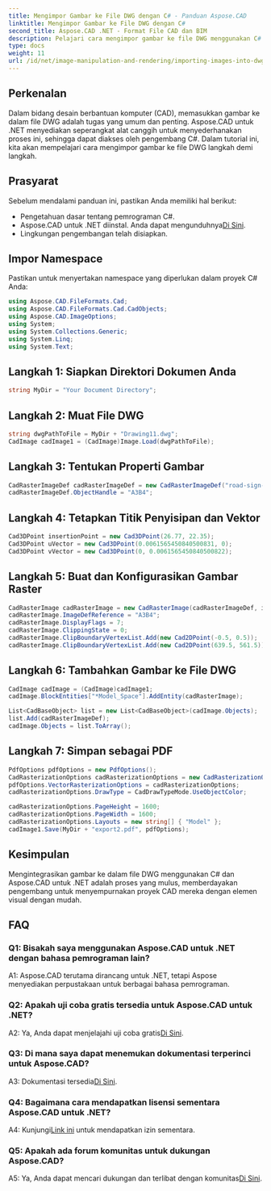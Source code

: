 ```yaml
---
title: Mengimpor Gambar ke File DWG dengan C# - Panduan Aspose.CAD
linktitle: Mengimpor Gambar ke File DWG dengan C#
second_title: Aspose.CAD .NET - Format File CAD dan BIM
description: Pelajari cara mengimpor gambar ke file DWG menggunakan C# dengan Aspose.CAD untuk .NET. Ikuti panduan langkah demi langkah kami untuk integrasi yang lancar.
type: docs
weight: 11
url: /id/net/image-manipulation-and-rendering/importing-images-into-dwg/
---
```

## Perkenalan

Dalam bidang desain berbantuan komputer (CAD), memasukkan gambar ke dalam file DWG adalah tugas yang umum dan penting. Aspose.CAD untuk .NET menyediakan seperangkat alat canggih untuk menyederhanakan proses ini, sehingga dapat diakses oleh pengembang C#. Dalam tutorial ini, kita akan mempelajari cara mengimpor gambar ke file DWG langkah demi langkah.

## Prasyarat

Sebelum mendalami panduan ini, pastikan Anda memiliki hal berikut:

- Pengetahuan dasar tentang pemrograman C#.
-  Aspose.CAD untuk .NET diinstal. Anda dapat mengunduhnya[Di Sini](https://releases.aspose.com/cad/net/).
- Lingkungan pengembangan telah disiapkan.

## Impor Namespace

Pastikan untuk menyertakan namespace yang diperlukan dalam proyek C# Anda:

```csharp
using Aspose.CAD.FileFormats.Cad;
using Aspose.CAD.FileFormats.Cad.CadObjects;
using Aspose.CAD.ImageOptions;
using System;
using System.Collections.Generic;
using System.Linq;
using System.Text;
```

## Langkah 1: Siapkan Direktori Dokumen Anda

```csharp
string MyDir = "Your Document Directory";
```

## Langkah 2: Muat File DWG

```csharp
string dwgPathToFile = MyDir + "Drawing11.dwg";
CadImage cadImage1 = (CadImage)Image.Load(dwgPathToFile);
```

## Langkah 3: Tentukan Properti Gambar

```csharp
CadRasterImageDef cadRasterImageDef = new CadRasterImageDef("road-sign-custom.png", 640, 562);
cadRasterImageDef.ObjectHandle = "A3B4";
```

## Langkah 4: Tetapkan Titik Penyisipan dan Vektor

```csharp
Cad3DPoint insertionPoint = new Cad3DPoint(26.77, 22.35);
Cad3DPoint uVector = new Cad3DPoint(0.0061565450840500831, 0);
Cad3DPoint vVector = new Cad3DPoint(0, 0.0061565450840500822);
```

## Langkah 5: Buat dan Konfigurasikan Gambar Raster

```csharp
CadRasterImage cadRasterImage = new CadRasterImage(cadRasterImageDef, insertionPoint, uVector, vVector);
cadRasterImage.ImageDefReference = "A3B4";
cadRasterImage.DisplayFlags = 7;
cadRasterImage.ClippingState = 0;
cadRasterImage.ClipBoundaryVertexList.Add(new Cad2DPoint(-0.5, 0.5));
cadRasterImage.ClipBoundaryVertexList.Add(new Cad2DPoint(639.5, 561.5));
```

## Langkah 6: Tambahkan Gambar ke File DWG

```csharp
CadImage cadImage = (CadImage)cadImage1;
cadImage.BlockEntities["*Model_Space"].AddEntity(cadRasterImage);

List<CadBaseObject> list = new List<CadBaseObject>(cadImage.Objects);
list.Add(cadRasterImageDef);
cadImage.Objects = list.ToArray();
```

## Langkah 7: Simpan sebagai PDF

```csharp
PdfOptions pdfOptions = new PdfOptions();
CadRasterizationOptions cadRasterizationOptions = new CadRasterizationOptions();
pdfOptions.VectorRasterizationOptions = cadRasterizationOptions;
cadRasterizationOptions.DrawType = CadDrawTypeMode.UseObjectColor;

cadRasterizationOptions.PageHeight = 1600;
cadRasterizationOptions.PageWidth = 1600;
cadRasterizationOptions.Layouts = new string[] { "Model" };
cadImage1.Save(MyDir + "export2.pdf", pdfOptions);
```

## Kesimpulan

Mengintegrasikan gambar ke dalam file DWG menggunakan C# dan Aspose.CAD untuk .NET adalah proses yang mulus, memberdayakan pengembang untuk menyempurnakan proyek CAD mereka dengan elemen visual dengan mudah.

## FAQ

### Q1: Bisakah saya menggunakan Aspose.CAD untuk .NET dengan bahasa pemrograman lain?

A1: Aspose.CAD terutama dirancang untuk .NET, tetapi Aspose menyediakan perpustakaan untuk berbagai bahasa pemrograman.

### Q2: Apakah uji coba gratis tersedia untuk Aspose.CAD untuk .NET?

 A2: Ya, Anda dapat menjelajahi uji coba gratis[Di Sini](https://releases.aspose.com/).

### Q3: Di mana saya dapat menemukan dokumentasi terperinci untuk Aspose.CAD?

 A3: Dokumentasi tersedia[Di Sini](https://reference.aspose.com/cad/net/).

### Q4: Bagaimana cara mendapatkan lisensi sementara Aspose.CAD untuk .NET?

 A4: Kunjungi[Link ini](https://purchase.aspose.com/temporary-license/) untuk mendapatkan izin sementara.

### Q5: Apakah ada forum komunitas untuk dukungan Aspose.CAD?

 A5: Ya, Anda dapat mencari dukungan dan terlibat dengan komunitas[Di Sini](https://forum.aspose.com/c/cad/19).